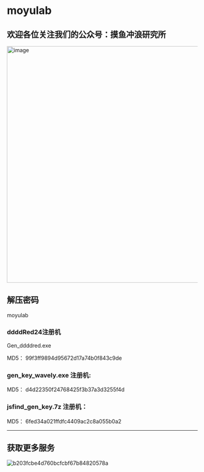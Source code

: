# moyulab
## 欢迎各位关注我们的公众号：摸鱼冲浪研究所
<img width="1816" height="624" alt="image" src="https://github.com/user-attachments/assets/bb5a9014-0c92-476a-945b-bcae3c8c9c1a" />

## 解压密码
moyulab
### ddddRed24注册机
Gen_ddddred.exe

MD5：
99f3ff9894d95672d17a74b0f843c9de

### gen_key_wavely.exe 注册机:
 MD5：
d4d22350f24768425f3b37a3d3255f4d
### jsfind_gen_key.7z 注册机：
MD5：
6fed34a021ffdfc4409ac2c8a055b0a2

------------------------------------------------
## 获取更多服务
![b203fcbe4d760bcfcbf67b84820578a](https://github.com/user-attachments/assets/4da8edfe-4aa8-4246-b05e-23804d47c492)



